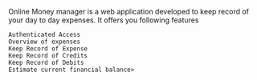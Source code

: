 Online Money manager is a web application developed to keep record of your day to day expenses. It offers you following features

    Authenticated Access
    Overview of expenses
    Keep Record of Expense
    Keep Record of Credits
    Keep Record of Debits
    Estimate current financial balance>
